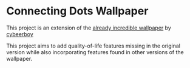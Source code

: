 # Connecting Dots Wallpaper

This project is an extension of the [already incredible wallpaper](https://steamcommunity.com/sharedfiles/filedetails/?id=780627443) by [cybeerboy](https://steamcommunity.com/id/cybeerboy/myworkshopfiles/?appid=431960)

This project aims to add quality-of-life features missing in the original version while also incorporating features found in other versions of the wallpaper.
